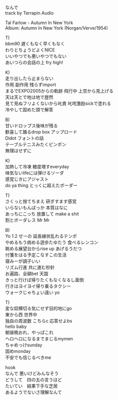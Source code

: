 
なんで  
track by Terrapin Audio

Tal Farlow - Autumn In New York  
Album: Autumn In New York (Norgan/Verve/1954)  

T)  
bbm90 遅くもなく早くもなく  
わりとちょうどよくNICE  
いいやつでも悪いやつでもない  
あいつらの会話の上 fry high!  

K)  
走り出したら止まらない  
作用 副作用 残らずimport  
まるでEXPO2005からの軌跡 飛行中 上空から見上げる  
天は天とで地は地で歴然  
見て見ぬフリよくないから叱責 叱咤激励sickで塗れる  
冷やして固めた頭で解答  

B)  
甘いドロップス後味が残る  
歓喜して踊るdrop box アップロード  
Didot  フォントの話  
テーブルテニスみたくピンポン  
無理はせずに  

K)  
加熱して冷凍 糖度増すeveryday  
味気ないlifeには弾けるソーダ  
感覚じきにアジャスト  
do ya thing とっくに超えたボーダー  

T)  
さくっと捨てちまえ 研ぎすます感覚  
いらないもんばっか 本質はなに  
あっちにこっち 放置して make a shit  
割とボーダレス Mr Mr  

B)  
Yo 1.2 せーの 延長線状乱れるテンポ  
やめるもう病める遊歩たゆたう 食べるレンコン  
眺める展望台からrise up あげるうだつ  
付箋をはる予定こなすこの生活  
寝みーが調子いい  
リズム行進 共に進む秒針  
お遍路、全額bet 天国  
きっと行けば帰りたくもなくなるし面倒  
行きはヨイヨイ帰り乗るタクシー  
ウォークじゃちょい遠い yo  

T)  
変な奴横切る気にせず目的地にgo  
東から西 世界中  
独自の周波数 こちらc 応答せよbs  
hello baby   
朝昼晩おれ、やっぱこれ  
ヘロヘロになるまでまじるmymen  
ちゃめっけsunday  
固めmonday  
不安でも信じるべきme  

hook  
なんで 悪いけどみんなそう  
どうして　四の五の言うほど  
たいてい　結果下手な芝居  
あるようでないさ理解なんて  
